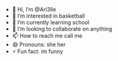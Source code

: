 - 👋 Hi, I’m @Ari3lle
- 👀 I’m interested in basketball
- 🌱 I’m currently learning school
- 💞️ I’m looking to collaborate on anything
- 📫 How to reach me call me
- 😄 Pronouns: she her
- ⚡ Fun fact: im funny

<!---
Ari3lle/Ari3lle is a ✨ special ✨ repository because its `README.md` (this file) appears on your GitHub profile.
You can click the Preview link to take a look at your changes.
--->
